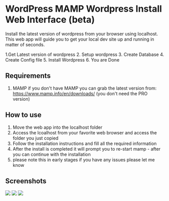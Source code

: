 # WordPress MAMP Wordpress Install Web Interface (beta)
Install the latest version of wordpress from your browser using localhost. This web app will guide you to get your local dev site up and running in matter of seconds. 

1.Get Latest version of wordpress
2. Setup wordpress
3. Create Database
4. Create Config file
5. Install Wordpress
6. You are Done

## Requirements 

1. MAMP if you don't have MAMP you can grab the latest version from: https://www.mamp.info/en/downloads/ (you don't need the PRO version)


## How to use

1. Move the web app into the localhost folder 
2. Access the lcoalhost from your favorite web browser and access the folder you just copied
3. Follow the installation instructions and fill all the required information
4. After the install is completed it will prompt you to re-start mamp - after you can continue with the installation
5. please note this in early stages if you have any issues please let me know

## Screenshots

<img src="https://raw.githubusercontent.com/michelve/wordpress-mamp-localhost-generator/master/web/core/screenshots/screenshot1.png"/>

<img src="https://raw.githubusercontent.com/michelve/wordpress-mamp-localhost-generator/master/web/core/screenshots/screenshot2.png"/>

<img src="https://raw.githubusercontent.com/michelve/wordpress-mamp-localhost-generator/master/web/core/screenshots/screenshot3.png"/>

